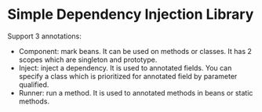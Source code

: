 # Simple Dependency Injection Library
Support 3 annotations:
* Component: mark beans. It can be used on methods or classes. It has 2 scopes which are singleton and prototype.
* Inject: inject a dependency. It is  used to annotated fields. You can specify a class which is prioritized for annotated field by parameter qualified.
* Runner: run a method. It is used to annotated methods in beans or static methods.
